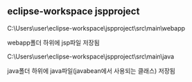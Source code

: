 ## eclipse-workspace jspproject 

C:\Users\user\eclipse-workspace\jspproject\src\main\webapp

webapp폴더 하위에 jsp파일 저장됨 


C:\Users\user\eclipse-workspace\jspproject\src\main\java

java폴더 하위에 java파일(javabean에서 사용되는 클래스) 저장됨